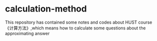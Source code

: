 # calculation-method
This repository has contained some notes and codes about HUST course 《计算方法》,which means how to calculate some questions about the approximating answer
